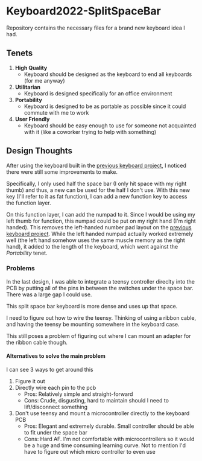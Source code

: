 # Keyboard2022-SplitSpaceBar

Repository contains the necessary files for a brand new keyboard idea I had. 

## Tenets

1. **High Quality**
    * Keyboard should be designed as the keyboard to end all keyboards (for me anyway)
1. **Utilitarian**
    * Keyboard is designed specifically for an office environment
1. **Portability**
    * Keyboard is designed to be as portable as possible since it could commute with me to work
1. **User Friendly**
    * Keyboard should be easy enough to use for someone not acquainted with it (like a coworker trying to help with something)

## Design Thoughts
After using the keyboard built in the [previous keyboard project](https://github.com/JonathanGWesterfield/Keyboard2019), I noticed there were still some improvements to make. 

Specifically, I only used half the space bar (I only hit space with my right thumb) and thus, a new can be used for the half I don't use. With this new key (I'll refer to it as fat function), I can add a new function key to access the function layer. 

On this function layer, I can add the numpad to it. Since I would be using my left thumb for function, this numpad could be put on my right hand (I'm right handed). This removes the left-handed number pad layout on the [previous keyboard project](https://github.com/JonathanGWesterfield/Keyboard2019). While the left handed numpad actually worked extremely well (the left hand somehow uses the same muscle memory as the right hand), it added to the length of the keyboard, which went against the _Portability_ tenet.

### Problems
In the last design, I was able to integrate a teensy controller direclty into the PCB by putting all of the pins in between the switches under the space bar. There was a large gap I could use. 

This split space bar keyboard is more dense and uses up that space. 

I need to figure out how to wire the teensy. Thinking of using a ribbon cable, and having the teensy be mounting somewhere in the keyboard case. 

This still poses a problem of figuring out where I can mount an adapter for the ribbon cable though.

#### Alternatives to solve the main problem
I can see 3 ways to get around this

1. Figure it out
1. Directly wire each pin to the pcb
    * Pros: Relatively simple and straight-forward
    * Cons: Crude, disgusting, hard to maintain should I need to lift/disconnect something
1. Don't use teensy and mount a microcontroller directly to the keyboard PCB
    * Pros: Elegant and extremely durable. Small controller should be able to fit under the space bar
    * Cons: Hard AF. I'm not comfortable with microcontrollers so it would be a huge and time consuming learning curve. Not to mention I'd have to figure out which micro controller to even use 
